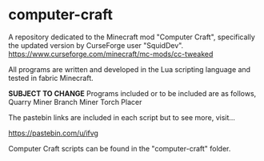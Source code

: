 # computer-craft

A repository dedicated to the Minecraft mod "Computer Craft", specifically the updated version by CurseForge user "SquidDev".
https://www.curseforge.com/minecraft/mc-mods/cc-tweaked

All programs are written and developed in the Lua scripting language and tested in fabric Minecraft. 

**SUBJECT TO CHANGE**
Programs included or to be included are as follows, 
  Quarry Miner
  Branch Miner
  Torch Placer
  
The pastebin links are included in each script but to see more, visit... 

https://pastebin.com/u/ifvg  

Computer Craft scripts can be found in the "computer-craft" folder.
